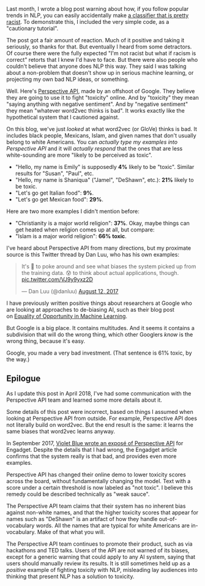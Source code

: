 Last month, I wrote a blog post warning about how, if you follow popular trends in NLP, you can easily accidentally make <a href="http://blog.conceptnet.io/2017/07/13/how-to-make-a-racist-ai-without-really-trying/">a classifier that is pretty racist</a>. To demonstrate this, I included the very simple code, as a "cautionary tutorial".

The post got a fair amount of reaction. Much of it positive and taking it seriously, so thanks for that. But eventually I heard from some detractors. Of course there were the fully expected "I'm not racist but what if racism is correct" retorts that I knew I'd have to face. But there were also people who couldn't believe that anyone does NLP this way. They said I was talking about a non-problem that doesn't show up in serious machine learning, or projecting my own bad NLP ideas, or something.

Well. Here's <a href="http://perspectiveapi.com/">Perspective API</a>, made by an offshoot of Google. They believe they are going to use it to fight "toxicity" online. And by "toxicity" they mean "saying anything with negative sentiment". And by "negative sentiment" they mean "whatever word2vec thinks is bad". It works exactly like the hypothetical system that I cautioned against.

On this blog, we've just <em>looked</em> at what word2vec (or GloVe) thinks is bad. It includes black people, Mexicans, Islam, and given names that don't usually belong to white Americans. You can <em>actually type my examples into Perspective API</em> and it will <em>actually</em> <em>respond</em> that the ones that are less white-sounding are more "likely to be perceived as toxic".

<ul>
    <li>"Hello, my name is Emily" is supposedly <strong>4%</strong> likely to be "toxic". Similar results for "Susan", "Paul", etc.</li>
    <li>"Hello, my name is Shaniqua" ("Jamel", "DeShawn", etc.): <strong>21%</strong> likely to be toxic.</li>
    <li>"Let's go get Italian food": <strong>9%</strong>.</li>
    <li>"Let's go get Mexican food": <strong>29%</strong>.</li>
</ul>

Here are two more examples I didn't mention before:

<ul>
    <li>"Christianity is a major world religion": <strong>37%</strong>. Okay, maybe things can get heated when religion comes up at all, but compare:</li>
    <li>"Islam is a major world religion": <strong>66% toxic</strong>.</li>
</ul>

I've heard about Perspective API from many directions, but my proximate source is this Twitter thread by Dan Luu, who has his own examples:

<blockquote class="twitter-tweet" data-lang="en"><p lang="en" dir="ltr">It&#39;s 🤣 to poke around and see what biases the system picked up from the training data. 😰 to think about actual applications, though. <a href="https://t.co/VJ9y9yxz2D">pic.twitter.com/VJ9y9yxz2D</a></p>&mdash; Dan Luu (@danluu) <a href="https://twitter.com/danluu/status/896177697285603329?ref_src=twsrc%5Etfw">August 12, 2017</a></blockquote>
<script async src="https://platform.twitter.com/widgets.js" charset="utf-8"></script>

I have previously written positive things about researchers at Google who are looking at approaches to de-biasing AI, such as their blog post on <a href="https://research.googleblog.com/2016/10/equality-of-opportunity-in-machine.html">Equality of Opportunity in Machine Learning</a>.

But Google is a big place. It contains multitudes. And it seems it contains a subdivision that will do the wrong thing, which other Googlers <em>know</em> is the wrong thing, because it's easy.

Google, you made a very bad investment. (That sentence is 61% toxic, by the way.)

## Epilogue

As I update this post in April 2018, I've had some communication with the Perspective API team and learned some more details about it.

Some details of this post were incorrect, based on things I assumed when looking at Perspective API from outside. For example, Perspective API does not literally build on word2vec. But the end result is the same: it learns the same biases that word2vec learns anyway.

In September 2017, [Violet Blue wrote an exposé of Perspective API](https://www.engadget.com/2017/09/01/google-perspective-comment-ranking-system/) for Engadget. Despite the details that I had wrong, the Engadget article confirms that the system really is that bad, and provides even more examples.

Perspective API has changed their online demo to lower toxicity scores across the board, without fundamentally changing the model. Text with a score under a certain threshold is now labeled as "not toxic". I believe this remedy could be described technically as "weak sauce".

The Perspective API team claims that their system has no inherent bias against non-white names, and that the higher toxicity scores that appear for names such as "DeShawn" is an artifact of how they handle out-of-vocabulary words. All the names that are typical for white Americans are in-vocabulary. Make of that what you will.

The Perspective API team continues to promote their product, such as via hackathons and TED talks. Users of the API are not warned of its biases, except for a generic warning that could apply to any AI system, saying that users should manually review its results. It is still sometimes held up as a *positive* example of fighting toxicity with NLP, misleading lay audiences into thinking that present NLP has a solution to toxicity.
